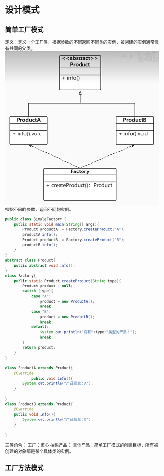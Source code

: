 # 设计模式
## 简单工厂模式
定义：定义一个工厂类，根据参数的不同返回不同类的实例，被创建的实例通常具有共同的父类。
![图 0](images/9cba539d50b1934f2d08e37a6a8545b1c0041a30f0066b2f93339b131be1a6d8.png)  
根据不同的参数，返回不同的实例。
```java
public class SimpleFactory {
    public static void main(String[] args){
        Product productA  = Factory.createProduct("A");
        productA.info();
        Product productB  = Factory.createProduct("B");
        productB.info();
    }
}
abstract class Product{
    public abstract void info();
}
class Factory{
    public static Product createProduct(String type){
        Product product = null;
        switch (type){
            case "A":
                product = new ProductA();
                break;
            case "B":
                product = new ProductB();
                break;
            default:
                System.out.println("没有"+type+"类型的产品！");
                break;
        }
        return product;
    }
}

class ProductA extends Product{
    @Override
            public void info(){
        System.out.println("产品信息：A");
    }

}
class ProductB extends Product{
    @Override
    public void info(){
        System.out.println("产品信息：B");
    }

}
```
三类角色：
工厂：核心
抽象产品：
具体产品：简单工厂模式的创建目标，所有被创建的对象都是某个具体类的实例。
## 工厂方法模式